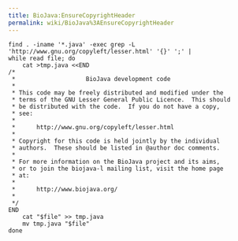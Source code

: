 ```yaml
---
title: BioJava:EnsureCopyrightHeader
permalink: wiki/BioJava%3AEnsureCopyrightHeader
---
```


    find . -iname '*.java' -exec grep -L 'http://www.gnu.org/copyleft/lesser.html' '{}' ';' |
    while read file; do
        cat >tmp.java <<END
    /*
     *                    BioJava development code
     *
     * This code may be freely distributed and modified under the
     * terms of the GNU Lesser General Public Licence.  This should
     * be distributed with the code.  If you do not have a copy,
     * see:
     *
     *      http://www.gnu.org/copyleft/lesser.html
     *
     * Copyright for this code is held jointly by the individual
     * authors.  These should be listed in @author doc comments.
     *
     * For more information on the BioJava project and its aims,
     * or to join the biojava-l mailing list, visit the home page
     * at:
     *
     *      http://www.biojava.org/
     *
     */
    END
        cat "$file" >> tmp.java
        mv tmp.java "$file"
    done
